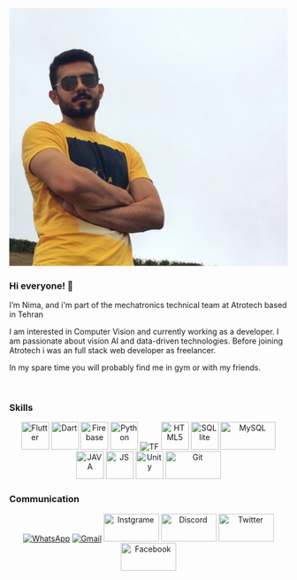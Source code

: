 
![example](https://github.com/nimadorostkar/nimadorostkar/blob/master/nima.JPEG)

### Hi everyone! 👋

I’m Nima, and i'm part of the mechatronics technical team at Atrotech based in Tehran

I am interested in Computer Vision and currently working as a developer. I am passionate about vision AI and data-driven technologies. Before joining Atrotech i was an full stack web developer as freelancer.

In my spare time you will probably find me in gym or with my friends.

<br>

<h3> Skills </h3>
<p align="center">
  <img title="Flutter" src="https://www.vectorlogo.zone/logos/flutterio/flutterio-icon.svg" width="50" height="50"/>
  <img title="Dart" src="https://www.vectorlogo.zone/logos/dartlang/dartlang-icon.svg"   width="50" height="50" />
  <img title="Firebase" src="https://www.vectorlogo.zone/logos/firebase/firebase-icon.svg"   width="50" height="50" />
  <img title="Python" src="https://www.vectorlogo.zone/logos/python/python-icon.svg"   width="50" height="50" />
  <img title="TF" src="https://media.giphy.com/media/SU2ic3wTfuC6JhD1lA/giphy.gif" width="50">
  <img title="HTML5" src="https://www.vectorlogo.zone/logos/w3_html5/w3_html5-icon.svg"   width="50" height="50" />
  <img title="SQLlite" src="https://www.vectorlogo.zone/logos/sqlite/sqlite-icon.svg"   width="50" height="50" />
  <img title="MySQL" src="https://www.vectorlogo.zone/logos/mysql/mysql-official.svg"   width="100" height="50" />
  <img title="JAVA" src="https://www.vectorlogo.zone/logos/java/java-icon.svg"   width="50" height="50" />
  <img title="JS" src="https://www.vectorlogo.zone/logos/javascript/javascript-icon.svg"   width="50" height="50" />
  <img title="Unity" src="https://www.vectorlogo.zone/logos/unity3d/unity3d-icon.svg"   width="50" height="50" />
  <img title="Git" src="https://www.vectorlogo.zone/logos/git-scm/git-scm-ar21.svg"   width="100" height="50" />
 </p>



<h3> Communication </h3>

<p align="center">
     <a href="https://www.linkedin.com/in/youcef-mouhamed-3b250919a/"><img alt="WhatsApp"  title="WhatsApp" src="https://www.vectorlogo.zone/logos/whatsapp/whatsapp-ar21.svg"   width="100" height="50" /></a>
     <a href="mailto:y.goudjal.inf@lagh-univ.dz"><img alt="Gmail"  title="Gmail" src="https://www.vectorlogo.zone/logos/gmail/gmail-ar21.svg"   width="100" height="50" /></a>
     <a href="https://www.instagram.com/youcef_goudjal/"><img title="Instgrame" src="https://www.vectorlogo.zone/logos/instagram/instagram-ar21.svg"   width="100" height="50" /></a>
     <a href="https://discord.com/users/youcef goudjal#3079"><img title="Discord" src="https://www.vectorlogo.zone/logos/discordapp/discordapp-ar21.svg"   width="100" height="50" /></a>
     <a href="https://twitter.com/YGoudjal"><img title="Twitter" src="https://www.vectorlogo.zone/logos/twitter/twitter-ar21.svg"   width="100" height="50" /></a>
     <a href="https://www.facebook.com/youcef.goudjal.90/"><img title="Facebook" src="https://www.vectorlogo.zone/logos/facebook/facebook-ar21.svg"   width="100" height="50" /></a>
</p>





